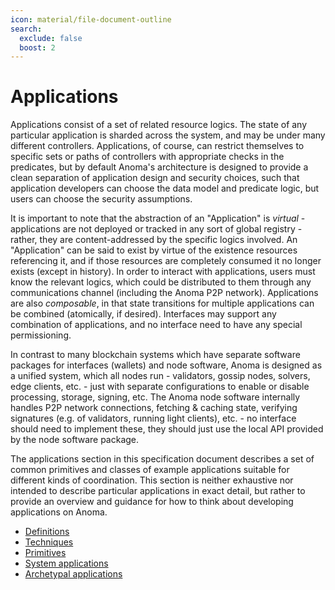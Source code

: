 ```yaml
---
icon: material/file-document-outline
search:
  exclude: false
  boost: 2
---
```


# Applications

Applications consist of a set of related resource logics. The state of any
particular application is sharded across the system, and may be under many
different controllers. Applications, of course, can restrict themselves to
specific sets or paths of controllers with appropriate checks in the predicates,
but by default Anoma's architecture is designed to provide a clean separation of
application design and security choices, such that application developers can
choose the data model and predicate logic, but users can choose the security
assumptions.

It is important to note that the abstraction of an "Application" is *virtual* -
applications are not deployed or tracked in any sort of global registry -
rather, they are content-addressed by the specific logics involved. An
"Application" can be said to exist by virtue of the existence resources
referencing it, and if those resources are completely consumed it no longer
exists (except in history). In order to interact with applications, users must
know the relevant logics, which could be distributed to them through any
communications channel (including the Anoma P2P network). Applications are also
_composable_, in that state transitions for multiple applications can be
combined (atomically, if desired). Interfaces may support any combination of
applications, and no interface need to have any special permissioning.

In contrast to many blockchain systems which have separate software packages for
interfaces (wallets) and node software, Anoma is designed as a unified system,
which all nodes run - validators, gossip nodes, solvers, edge clients, etc. -
just with separate configurations to enable or disable processing, storage,
signing, etc. The Anoma node software internally handles P2P network
connections, fetching & caching state, verifying signatures (e.g. of validators,
running light clients), etc. - no interface should need to implement these, they
should just use the local API provided by the node software package.

The applications section in this specification document describes a set of
common primitives and classes of example applications suitable for different
kinds of coordination. This section is neither exhaustive nor intended to
describe particular applications in exact detail, but rather to provide an
overview and guidance for how to think about developing applications on Anoma.

- [Definitions](./definitions/index.md)
- [Techniques](./techniques/index.md)
- [Primitives](./primitives/index.md)
- [System applications](./system-applications/index.md)
- [Archetypal applications](./archetypal-applications/index.md)